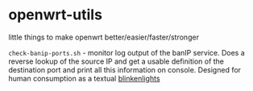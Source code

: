 # openwrt-utils
little things to make openwrt better/easier/faster/stronger

`check-banip-ports.sh` - monitor log output of the banIP service.  Does a reverse lookup of the source IP and get a usable definition of the destination port and print all this information on console.  Designed for human consumption as a textual [blinkenlights]([url](https://en.wikipedia.org/wiki/Blinkenlights))
